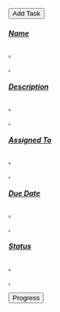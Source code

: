   <button type="button" class="btn btn-primary">Add Task</button>

  <a href="#" class="list-group-item list-group-item-action">
    <div class="d-flex w-100 justify-content-between">
      <h5 class="mb-1">Name</h5>
    </div>
    <p class="mb-1">.</p>
    <small class="text-muted">.</small>
  </a>
  <a href="#" class="list-group-item list-group-item-action">
    <div class="d-flex w-100 justify-content-between">
      <h5 class="mb-1">Description</h5>
    </div>
    <p class="mb-1">.</p>
    <small class="text-muted">.</small>
  </a>
   <a href="#" class="list-group-item list-group-item-action">
    <div class="d-flex w-100 justify-content-between">
      <h5 class="mb-1">Assigned To</h5>
    </div>
    <p class="mb-1">.</p>
    <small class="text-muted">.</small>
  </a>
   <a href="#" class="list-group-item list-group-item-action">
    <div class="d-flex w-100 justify-content-between">
      <h5 class="mb-1">Due Date</h5>
    </div>
    <p class="mb-1">.</p>
    <small class="text-muted">.</small>
  </a>
   <a href="#" class="list-group-item list-group-item-action">
    <div class="d-flex w-100 justify-content-between">
      <h5 class="mb-1">Status</h5>
    </div>
    <p class="mb-1">.</p>
    <small class="text-muted">.</small>
  </a>
  
  
  <button type="button" class="btn btn-info">Progress</button>

</div>
